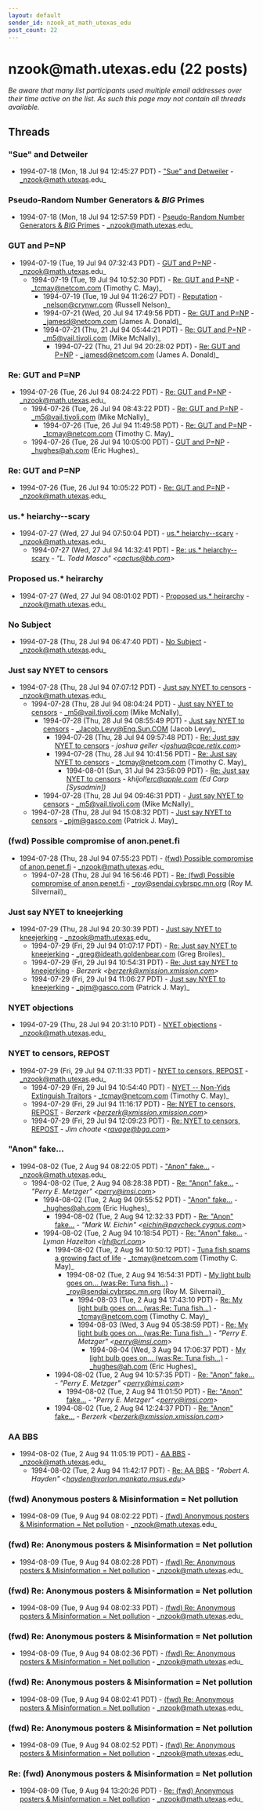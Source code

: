```yaml
---
layout: default
sender_id: nzook_at_math_utexas_edu
post_count: 22
---
```


# nzook<span>@</span>math.utexas.edu (22 posts)

_Be aware that many list participants used multiple email addresses over their time active on the list. As such this page may not contain all threads available._

## Threads

### "Sue" and Detweiler
+ 1994-07-18 (Mon, 18 Jul 94 12:45:27 PDT) - ["Sue" and Detweiler](/archive/1994/07/efeeb651d0d3cc20735d32ea162d68b43b41b1c8db72434a50e811939a092807) - _nzook@math.utexas.edu_

### Pseudo-Random Number Generators & _BIG_ Primes
+ 1994-07-18 (Mon, 18 Jul 94 12:57:59 PDT) - [Pseudo-Random Number Generators & _BIG_ Primes](/archive/1994/07/40fcfcbfe553f0235cc639a72b2d36a54fa0b8805734460b63004f31a0ae734b) - _nzook@math.utexas.edu_

### GUT and P=NP
+ 1994-07-19 (Tue, 19 Jul 94 07:32:43 PDT) - [GUT and P=NP](/archive/1994/07/4f6281cda4da4198155a4c93ea7b93c9999180a04eebe4689e1e27e43f8d940a) - _nzook@math.utexas.edu_
  + 1994-07-19 (Tue, 19 Jul 94 10:52:30 PDT) - [Re: GUT and P=NP](/archive/1994/07/68370864dbd22bd66de0581dfa12ba199b578fcdc7ad27c094e076f53613ee5e) - _tcmay@netcom.com (Timothy C. May)_
    + 1994-07-19 (Tue, 19 Jul 94 11:26:27 PDT) - [Reputation](/archive/1994/07/88ed6afcf5e6be36eeb7e73cc1fd148c30fb86abf017ab3693b3d3d81495e270) - _nelson@crynwr.com (Russell Nelson)_
    + 1994-07-21 (Wed, 20 Jul 94 17:49:56 PDT) - [Re: GUT and P=NP](/archive/1994/07/4eb164e5df9cbfab494b1be1277a36d518868963290cabc65a9668165c04f43b) - _jamesd@netcom.com (James A. Donald)_
    + 1994-07-21 (Thu, 21 Jul 94 05:44:21 PDT) - [Re: GUT and P=NP](/archive/1994/07/42d7abef1b4373f3d9e38ea3692480b5b9eed26e462a7a4a34c5e54590f14803) - _m5@vail.tivoli.com (Mike McNally)_
      + 1994-07-22 (Thu, 21 Jul 94 20:28:02 PDT) - [Re: GUT and P=NP](/archive/1994/07/085198b826540c8f69bd93e7dfbbbbf21d3a89a71d60a4a91a675015f29c2989) - _jamesd@netcom.com (James A. Donald)_

### Re: GUT and P=NP
+ 1994-07-26 (Tue, 26 Jul 94 08:24:22 PDT) - [Re: GUT and P=NP](/archive/1994/07/b24c6419a8c75e989be25f7e3baae78f718771eba4cea2518eee33c6fc0dda9b) - _nzook@math.utexas.edu_
  + 1994-07-26 (Tue, 26 Jul 94 08:43:22 PDT) - [Re: GUT and P=NP](/archive/1994/07/c3a93758e7f0650816f554c7f9ee0133974b7f822e80d08250c5bfc2d08ed7d9) - _m5@vail.tivoli.com (Mike McNally)_
    + 1994-07-26 (Tue, 26 Jul 94 11:49:58 PDT) - [Re: GUT and P=NP](/archive/1994/07/19ac9d253430d4a70766150706a2c0cb9cbb737a08c6a5011fa71fcd062391d2) - _tcmay@netcom.com (Timothy C. May)_
  + 1994-07-26 (Tue, 26 Jul 94 10:05:00 PDT) - [GUT and P=NP](/archive/1994/07/ebf80867b33f9d046718413c8b6a19ac681bb8369f381f2a70e3208f9e9958d0) - _hughes@ah.com (Eric Hughes)_

### Re: GUT and P=NP
+ 1994-07-26 (Tue, 26 Jul 94 10:05:22 PDT) - [Re: GUT and P=NP](/archive/1994/07/22c09002fe109fe1de401d6f35a48114a38f010bab94c07fb09bdc0544dc841b) - _nzook@math.utexas.edu_

### us.* heiarchy--scary
+ 1994-07-27 (Wed, 27 Jul 94 07:50:04 PDT) - [us.* heiarchy--scary](/archive/1994/07/58659f6451fdaa4b8a13d9e86502dd75deb82d272cf242f8ecea6f82bf059317) - _nzook@math.utexas.edu_
  + 1994-07-27 (Wed, 27 Jul 94 14:32:41 PDT) - [Re: us.* heiarchy--scary](/archive/1994/07/77c9737dec339def2c115575bf9fcea8f1eb6a1c4bac4d8819dad48a0a4ccd5b) - _"L. Todd Masco" \<cactus@bb.com\>_

### Proposed us.* heirarchy
+ 1994-07-27 (Wed, 27 Jul 94 08:01:02 PDT) - [Proposed us.* heirarchy](/archive/1994/07/b8ab4fb50e10c8b4450d3e92846c519ab2bb9b89b8f9adda3546653436c38af7) - _nzook@math.utexas.edu_

### No Subject
+ 1994-07-28 (Thu, 28 Jul 94 06:47:40 PDT) - [No Subject](/archive/1994/07/cd59542e17940fc72ec26122c402833fb59134362b3db674f0f0601d1e793210) - _nzook@math.utexas.edu_

### Just say NYET to censors
+ 1994-07-28 (Thu, 28 Jul 94 07:07:12 PDT) - [Just say NYET to censors](/archive/1994/07/f4514f71c1305d68df2673652ff3818aa517d7caf1876c05b47f0335b0843497) - _nzook@math.utexas.edu_
  + 1994-07-28 (Thu, 28 Jul 94 08:04:24 PDT) - [Just say NYET to censors](/archive/1994/07/01c82a138429b111d1a729703d9e133caa749444a6ffd42558bf6d611ba6d810) - _m5@vail.tivoli.com (Mike McNally)_
    + 1994-07-28 (Thu, 28 Jul 94 08:55:49 PDT) - [Just say NYET to censors](/archive/1994/07/52ca80c3c2ad138df7aa65b9fd33ffbb5734d03848171ec1a1faf7bf32c69cdf) - _Jacob.Levy@Eng.Sun.COM (Jacob Levy)_
      + 1994-07-28 (Thu, 28 Jul 94 09:57:48 PDT) - [Re: Just say NYET to censors](/archive/1994/07/b1df2b733f83f5aa35b66cea85a251438eef15680e1943b19af4933984c73435) - _joshua geller \<joshua@cae.retix.com\>_
      + 1994-07-28 (Thu, 28 Jul 94 10:41:56 PDT) - [Re: Just say NYET to censors](/archive/1994/07/2c871544a46d838026b4c47f535e4d1bd8087a87bc50fc72934e9bfa6bc1c50f) - _tcmay@netcom.com (Timothy C. May)_
        + 1994-08-01 (Sun, 31 Jul 94 23:56:09 PDT) - [Re: Just say NYET to censors](/archive/1994/08/4d98fd16a9388194ab12bafc6fe29eb4cec5e35814946f1396166fffd6f46c46) - _khijol!erc@apple.com (Ed Carp [Sysadmin])_
    + 1994-07-28 (Thu, 28 Jul 94 09:46:31 PDT) - [Just say NYET to censors](/archive/1994/07/279e8bc08f94ec9939e0db478d86bb40491227115ef960b65f272cae8d142d17) - _m5@vail.tivoli.com (Mike McNally)_
  + 1994-07-28 (Thu, 28 Jul 94 15:08:32 PDT) - [Just say NYET to censors](/archive/1994/07/e244f7ada684a308f2be7a31ddce2ee640a6b46a1524e145c5569a6b6d36443c) - _pjm@gasco.com (Patrick J. May)_

### (fwd) Possible compromise of anon.penet.fi
+ 1994-07-28 (Thu, 28 Jul 94 07:55:23 PDT) - [(fwd) Possible compromise of anon.penet.fi](/archive/1994/07/7b9ebb3a93b6ea7c4a18288f3828df682d40fa988ea864a1083d5ec727c324e8) - _nzook@math.utexas.edu_
  + 1994-07-28 (Thu, 28 Jul 94 16:56:46 PDT) - [Re: (fwd) Possible compromise of anon.penet.fi](/archive/1994/07/e93c3e3d890c2a09bf3168e5340ee436bfa2c52f46f8520b5406b697ce534802) - _roy@sendai.cybrspc.mn.org (Roy M. Silvernail)_

### Just say NYET to kneejerking
+ 1994-07-29 (Thu, 28 Jul 94 20:30:39 PDT) - [Just say NYET to kneejerking](/archive/1994/07/88b0dba9a4f4dda8572d7932fbbfbbb63b805c28b65c466c92eb4b19b537d733) - _nzook@math.utexas.edu_
  + 1994-07-29 (Fri, 29 Jul 94 01:07:17 PDT) - [Re: Just say NYET to kneejerking](/archive/1994/07/04dfb535976b41e5074aa06da7c9908c021cf75ebca70ebd6a0a52fd258c50be) - _greg@ideath.goldenbear.com (Greg Broiles)_
  + 1994-07-29 (Fri, 29 Jul 94 10:54:31 PDT) - [Re: Just say NYET to kneejerking](/archive/1994/07/b4a81de6e20fc5f8eb081d1e73f882de5e48dac2fb89bcd22a6734bec661c8a5) - _Berzerk \<berzerk@xmission.xmission.com\>_
  + 1994-07-29 (Fri, 29 Jul 94 11:06:27 PDT) - [Just say NYET to kneejerking](/archive/1994/07/32d5129a0ad485a9abe47b12c86a49f818c2242bbd0e589fe9e2fe3ad31f4025) - _pjm@gasco.com (Patrick J. May)_

### NYET objections
+ 1994-07-29 (Thu, 28 Jul 94 20:31:10 PDT) - [NYET objections](/archive/1994/07/efff2c32fa30f63b56a451232d07a748812e052c77c926b7f28fa75b8b0a379f) - _nzook@math.utexas.edu_

### NYET to censors, REPOST
+ 1994-07-29 (Fri, 29 Jul 94 07:11:33 PDT) - [NYET to censors, REPOST](/archive/1994/07/749fc455888fd0882cdee540499c4e12d5d55a674f0d296b791021ac3c8e468b) - _nzook@math.utexas.edu_
  + 1994-07-29 (Fri, 29 Jul 94 10:54:40 PDT) - [NYET -- Non-Yids Extinguish Traitors](/archive/1994/07/e23343a207dda61b26176a87a4eae4e96d29abdba1ac0690a49aad9c7eed56df) - _tcmay@netcom.com (Timothy C. May)_
  + 1994-07-29 (Fri, 29 Jul 94 11:16:17 PDT) - [Re: NYET to censors, REPOST](/archive/1994/07/8b1b08183caa9722e2bd415ff7ba9e617d101444cd21c46b7045c95f294b51cc) - _Berzerk \<berzerk@xmission.xmission.com\>_
  + 1994-07-29 (Fri, 29 Jul 94 12:09:23 PDT) - [Re: NYET to censors, REPOST](/archive/1994/07/57ae55e102769735c5c7c6f8b31c238ec3604ba5f11358897356362edbffd446) - _Jim choate \<ravage@bga.com\>_

### "Anon" fake...
+ 1994-08-02 (Tue, 2 Aug 94 08:22:05 PDT) - ["Anon" fake...](/archive/1994/08/a45b1e7f72677ccf743ca4427ca04ac9027882f29f072d89aeea828e20ec8c14) - _nzook@math.utexas.edu_
  + 1994-08-02 (Tue, 2 Aug 94 08:28:38 PDT) - [Re: "Anon" fake...](/archive/1994/08/3dc570da4bbbbfd8abe6a517327357a514232b1bf51e0866ec884f5943f9ab8f) - _"Perry E. Metzger" \<perry@imsi.com\>_
    + 1994-08-02 (Tue, 2 Aug 94 09:55:52 PDT) - ["Anon" fake...](/archive/1994/08/15b7fd251eeaa16aae86cf46d5eb1244319f4bba017155ee7e765b24f6bfc4b5) - _hughes@ah.com (Eric Hughes)_
      + 1994-08-02 (Tue, 2 Aug 94 12:32:33 PDT) - [Re: "Anon" fake...](/archive/1994/08/e40c18b922199defa488c3f637cf043620201492c928b312639fcac0bd4b866d) - _"Mark W. Eichin" \<eichin@paycheck.cygnus.com\>_
    + 1994-08-02 (Tue, 2 Aug 94 10:18:54 PDT) - [Re: "Anon" fake...](/archive/1994/08/6b98cdd6dcf9acede897c484b0c9561afd53dec5bed785616eb37a635f7da5f4) - _Lyman Hazelton \<lrh@crl.com\>_
      + 1994-08-02 (Tue, 2 Aug 94 10:50:12 PDT) - [Tuna fish spams a growing fact of life](/archive/1994/08/8d13092adb673d4db22022382c509005c0b2c471280e882cf2da8aa052b24816) - _tcmay@netcom.com (Timothy C. May)_
        + 1994-08-02 (Tue, 2 Aug 94 16:54:31 PDT) - [My light bulb goes on... (was:Re: Tuna fish...)](/archive/1994/08/200aa467b2e1442438ffe37faa0dd276629e3a797dd7d7f3a65d0bca45bbe250) - _roy@sendai.cybrspc.mn.org (Roy M. Silvernail)_
          + 1994-08-03 (Tue, 2 Aug 94 17:43:10 PDT) - [Re: My light bulb goes on... (was:Re: Tuna fish...)](/archive/1994/08/d5f34251a93270ba45c5f58215032f9c8bd36ef42e4dbf3b6802b0b15b00d18f) - _tcmay@netcom.com (Timothy C. May)_
          + 1994-08-03 (Wed, 3 Aug 94 05:38:59 PDT) - [Re: My light bulb goes on... (was:Re: Tuna fish...)](/archive/1994/08/e82668f20042120cc95a48c06dc59b4a18ba21f5402367fe94d2dacf9fd11232) - _"Perry E. Metzger" \<perry@imsi.com\>_
            + 1994-08-04 (Wed, 3 Aug 94 17:06:37 PDT) - [My light bulb goes on... (was:Re: Tuna fish...)](/archive/1994/08/783a6956cc498818267d5b635650924b7fc6d6a8b77a358935fa90b12189384d) - _hughes@ah.com (Eric Hughes)_
      + 1994-08-02 (Tue, 2 Aug 94 10:57:35 PDT) - [Re: "Anon" fake...](/archive/1994/08/5fd9232f98f5f8d7db8431d0ccdd32800fb3052dec2ed2ac842d2343a7bd0333) - _"Perry E. Metzger" \<perry@imsi.com\>_
        + 1994-08-02 (Tue, 2 Aug 94 11:01:50 PDT) - [Re: "Anon" fake...](/archive/1994/08/0be83cda9dda1cd4b3057c5d764a8ab7d7bc4b2b7fabea207eaf3d8b615a343d) - _"Perry E. Metzger" \<perry@imsi.com\>_
      + 1994-08-02 (Tue, 2 Aug 94 12:24:37 PDT) - [Re: "Anon" fake...](/archive/1994/08/c667f74bfe3d1143617642c9a466a00e22b0f1e5c0873e9cb95a648faa700a91) - _Berzerk \<berzerk@xmission.xmission.com\>_

### AA BBS
+ 1994-08-02 (Tue, 2 Aug 94 11:05:19 PDT) - [AA BBS](/archive/1994/08/49c75dd360689091715aa16e2d6426961ed374596479bb7089e25f072e55d4ad) - _nzook@math.utexas.edu_
  + 1994-08-02 (Tue, 2 Aug 94 11:42:17 PDT) - [Re: AA BBS](/archive/1994/08/2186bdf05e2f3d02292799869858e06cb1ef9af74a234fe9a67e40cf92cadb9a) - _"Robert A. Hayden" \<hayden@vorlon.mankato.msus.edu\>_

### (fwd) Anonymous posters & Misinformation = Net pollution
+ 1994-08-09 (Tue, 9 Aug 94 08:02:22 PDT) - [(fwd) Anonymous posters & Misinformation = Net pollution](/archive/1994/08/a516b245d86064c35f149064ed87b790d53b08ff60067d6af73762449f89e22d) - _nzook@math.utexas.edu_

### (fwd) Re: Anonymous posters & Misinformation = Net pollution
+ 1994-08-09 (Tue, 9 Aug 94 08:02:28 PDT) - [(fwd) Re: Anonymous posters & Misinformation = Net pollution](/archive/1994/08/39ed52f9ee8f1486cbb1932cd9461729ab81c58d59c8acf63ff05cccb62ec922) - _nzook@math.utexas.edu_

### (fwd) Re: Anonymous posters & Misinformation = Net pollution
+ 1994-08-09 (Tue, 9 Aug 94 08:02:33 PDT) - [(fwd) Re: Anonymous posters & Misinformation = Net pollution](/archive/1994/08/2598c87b16412f07bc7929f37e7c4116680bd3bbac03287b3a0371c32192aeb7) - _nzook@math.utexas.edu_

### (fwd) Re: Anonymous posters & Misinformation = Net pollution
+ 1994-08-09 (Tue, 9 Aug 94 08:02:36 PDT) - [(fwd) Re: Anonymous posters & Misinformation = Net pollution](/archive/1994/08/d164034ba8ac400b650413a214bf3b4e8dbe200b1e682b4761f513ba95d9c0c1) - _nzook@math.utexas.edu_

### (fwd) Re: Anonymous posters & Misinformation = Net pollution
+ 1994-08-09 (Tue, 9 Aug 94 08:02:41 PDT) - [(fwd) Re: Anonymous posters & Misinformation = Net pollution](/archive/1994/08/5e3140daad084a495f42e849131b0cbed4c0fdecfe431d6c68d76dcf0f5859f7) - _nzook@math.utexas.edu_

### (fwd) Re: Anonymous posters & Misinformation = Net pollution
+ 1994-08-09 (Tue, 9 Aug 94 08:02:52 PDT) - [(fwd) Re: Anonymous posters & Misinformation = Net pollution](/archive/1994/08/a050fe2da1e95954435bad8650a556ce204e96ae61981079b7c6005efe7bf399) - _nzook@math.utexas.edu_

### Re: (fwd) Anonymous posters & Misinformation = Net pollution
+ 1994-08-09 (Tue, 9 Aug 94 13:20:26 PDT) - [Re: (fwd) Anonymous posters & Misinformation = Net pollution](/archive/1994/08/f5e4129056717923a2f41105e076ead7a24c8876c7aa8cdd6acc177125b5a136) - _nzook@math.utexas.edu_

